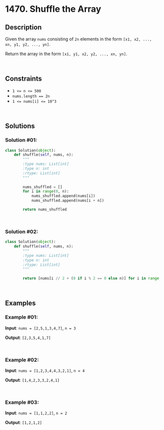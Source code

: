 # 1470. Shuffle the Array

## Description

Given the array `nums` consisting of `2n` elements in the form `[x1, x2, ..., xn, y1, y2, ..., yn]`.

Return the array in the form `[x1, y1, x2, y2, ..., xn, yn]`.

<br>

## Constraints

- `1 <= n <= 500`
- `nums.length == 2n`
- `1 <= nums[i] <= 10^3`


<br>

## Solutions

### Solution #01:

```python
class Solution(object):
    def shuffle(self, nums, n):
        """
        :type nums: List[int]
        :type n: int
        :rtype: List[int]
        """
        
        nums_shuffled = []
        for i in range(0, n):
            nums_shuffled.append(nums[i])
            nums_shuffled.append(nums[i + n])

        return nums_shuffled
```
<br>

### Solution #02:

```python
class Solution(object):
    def shuffle(self, nums, n):
        """
        :type nums: List[int]
        :type n: int
        :rtype: List[int]
        """
        
        return [nums[i // 2 + (0 if i % 2 == 0 else n)] for i in range(0, len(nums))]
```

<br>

## Examples

### Example #01:

**Input**: `nums = [2,5,1,3,4,7]`, `n = 3`

**Output**: `[2,3,5,4,1,7]`

<br>

### Example #02:

**Input**: `nums = [1,2,3,4,4,3,2,1]`, `n = 4`

**Output**: `[1,4,2,3,3,2,4,1]`

<br>

### Example #03:

**Input**: `nums = [1,1,2,2]`, `n = 2`

**Output**: `[1,2,1,2]`
